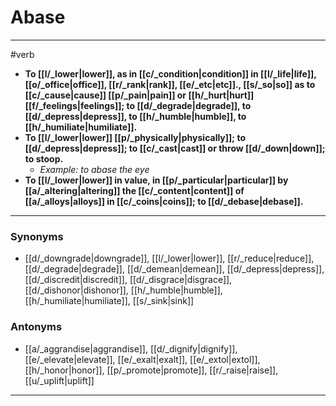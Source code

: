 # Abase
---
#verb
- **To [[l/_lower|lower]], as in [[c/_condition|condition]] in [[l/_life|life]], [[o/_office|office]], [[r/_rank|rank]], [[e/_etc|etc]]., [[s/_so|so]] as to [[c/_cause|cause]] [[p/_pain|pain]] or [[h/_hurt|hurt]] [[f/_feelings|feelings]]; to [[d/_degrade|degrade]], to [[d/_depress|depress]], to [[h/_humble|humble]], to [[h/_humiliate|humiliate]].**
- **To [[l/_lower|lower]] [[p/_physically|physically]]; to [[d/_depress|depress]]; to [[c/_cast|cast]] or throw [[d/_down|down]]; to stoop.**
	- _Example: to abase the eye_
- **To [[l/_lower|lower]] in value, in [[p/_particular|particular]] by [[a/_altering|altering]] the [[c/_content|content]] of [[a/_alloys|alloys]] in [[c/_coins|coins]]; to [[d/_debase|debase]].**
---
### Synonyms
- [[d/_downgrade|downgrade]], [[l/_lower|lower]], [[r/_reduce|reduce]], [[d/_degrade|degrade]], [[d/_demean|demean]], [[d/_depress|depress]], [[d/_discredit|discredit]], [[d/_disgrace|disgrace]], [[d/_dishonor|dishonor]], [[h/_humble|humble]], [[h/_humiliate|humiliate]], [[s/_sink|sink]]
### Antonyms
- [[a/_aggrandise|aggrandise]], [[d/_dignify|dignify]], [[e/_elevate|elevate]], [[e/_exalt|exalt]], [[e/_extol|extol]], [[h/_honor|honor]], [[p/_promote|promote]], [[r/_raise|raise]], [[u/_uplift|uplift]]
---
